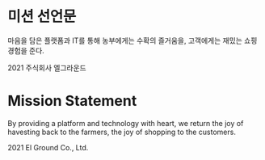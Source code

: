 # 미션 선언문
마음을 담은 플랫폼과 IT를 통해 농부에게는 수확의 즐거움을, 고객에게는 재밌는 쇼핑경험을 준다.

2021 주식회사 엘그라운드

# Mission Statement
By providing a platform and technology with heart, we return the joy of havesting back to the farmers, the joy of shopping to the customers.

2021 El Ground Co., Ltd.